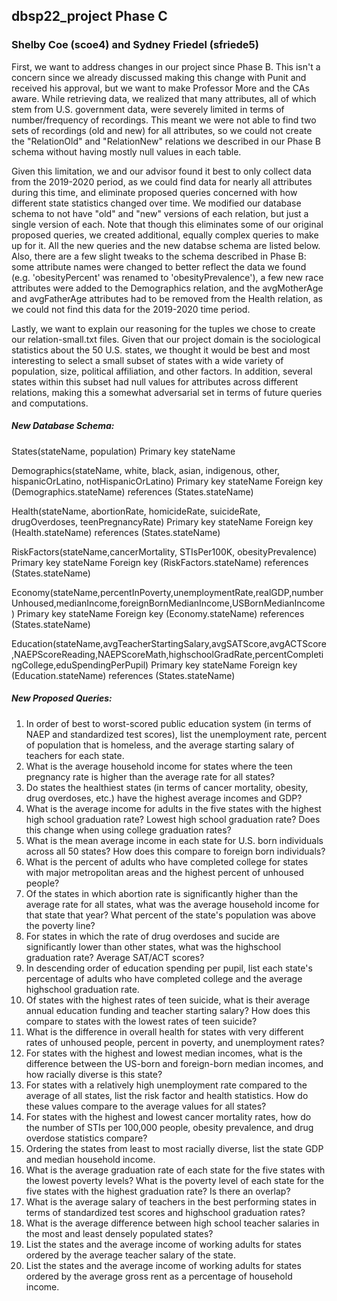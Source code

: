 ## dbsp22_project Phase C 
### Shelby Coe (scoe4) and Sydney Friedel (sfriede5)

First, we want to address changes in our project since Phase B. This isn't a concern since we already discussed making this change with Punit and received his approval, but we want to make Professor More and the CAs aware. While retrieving data, we realized that many attributes, all of which stem from U.S. government data, were severely limited in terms of number/frequency of recordings. This meant we were not able to find two sets of recordings (old and new) for all attributes, so we could not create the "RelationOld" and "RelationNew" relations we described in our Phase B schema without having mostly null values in each table. 

Given this limitation, we and our advisor found it best to only collect data from the 2019-2020 period, as we could find data for nearly all attributes during this time, and eliminate proposed queries concerned with how different state statistics changed over time. We modified our database schema to not have "old" and "new" versions of each relation, but just a single version of each. Note that though this eliminates some of our original proposed queries, we created additional, equally complex queries to make up for it. All the new queries and the new databse schema are listed below. 
Also, there are a few slight tweaks to the schema described in Phase B: some attribute names were changed to better reflect the data we found (e.g. 'obesityPercent' was renamed to 'obesityPrevalence'), a few new race attributes were added to the Demographics relation, and the avgMotherAge and avgFatherAge attributes had to be removed from the Health relation, as we could not find this data for the 2019-2020 time period. 

Lastly, we want to explain our reasoning for the tuples we chose to create our relation-small.txt files. Given that our project domain is the sociological statistics about the 50 U.S. states, we thought it would be best and most interesting to select a small subset of states with a wide variety of population, size, political affiliation, and other factors. In addition, several states within this subset had null values for attributes across different relations, making this a somewhat adversarial set in terms of future queries and computations.

##### New Database Schema:

States(stateName, population)
	Primary key stateName
  
Demographics(stateName, white, black, asian, indigenous, other, hispanicOrLatino, notHispanicOrLatino)
  	Primary key stateName
	Foreign key (Demographics.stateName) references (States.stateName)
  
Health(stateName, abortionRate, homicideRate, suicideRate, drugOverdoses, teenPregnancyRate)
	Primary key stateName
    	Foreign key (Health.stateName) references (States.stateName)
  
RiskFactors(stateName,cancerMortality, STIsPer100K, obesityPrevalence)
  	Primary key stateName
        Foreign key (RiskFactors.stateName) references (States.stateName)
  
Economy(stateName,percentInPoverty,unemploymentRate,realGDP,numberUnhoused,medianIncome,foreignBornMedianIncome,USBornMedianIncome)
	Primary key stateName
        Foreign key (Economy.stateName) references (States.stateName)
  
Education(stateName,avgTeacherStartingSalary,avgSATScore,avgACTScore,NAEPScoreReading,NAEPScoreMath,highschoolGradRate,percentCompletingCollege,eduSpendingPerPupil)
	Primary key stateName
        Foreign key (Education.stateName) references (States.stateName)

##### New Proposed Queries:
1. In order of best to worst-scored public education system (in terms of NAEP and standardized test scores), list the unemployment rate, percent of population that is homeless, and the average starting salary of teachers for each state. 
2. What is the average household income for states where the teen pregnancy rate is higher than the average rate for all states?
3. Do states the healthiest states (in terms of cancer mortality, obesity, drug overdoses, etc.) have the highest average incomes and GDP?
4. What is the average income for adults in the five states with the highest high school graduation rate? Lowest high school graduation rate?
Does this change when using college graduation rates?
5. What is the mean average income in each state for U.S. born individuals across all 50 states? How does this compare to foreign born individuals?
6. What is the percent of adults who have completed college for states with major metropolitan areas and the highest percent of unhoused people?
7. Of the states in which abortion rate is significantly higher than the average rate for all states, what was the average household income for that state that year? What percent of the state's population was above the poverty line?
8. For states in which the rate of drug overdoses and sucide are significantly lower than other states, what was the highschool graduation rate? Average SAT/ACT scores?
9. In descending order of education spending per pupil, list each state's percentage of adults who have completed college and the average highschool graduation rate.
10. Of states with the highest rates of teen suicide, what is their average annual education funding and teacher starting salary? How does this compare to states with the lowest rates of teen suicide?
11. What is the difference in overall health for states with very different rates of unhoused people, percent in poverty, and unemployment rates?
12. For states with the highest and lowest median incomes, what is the difference between the US-born and foreign-born median incomes, and how racially diverse is this state?
13. For states with a relatively high unemployment rate compared to the average of all states, list the risk factor and health statistics. How do these values compare to the average values for all states?
14. For states with the highest and lowest cancer mortality rates, how do the number of STIs per 100,000 people, obesity prevalence, and drug overdose statistics compare?
15. Ordering the states from least to most racially diverse, list the state GDP and median household income.
16. What is the average graduation rate of each state for the five states with the lowest poverty levels? What is the poverty level of each state for the five states with the highest graduation rate? Is there an overlap?
17. What is the average salary of teachers in the best performing states in terms of standardized test scores and highschool graduation rates?
18. What is the average difference between high school teacher salaries in the most and least densely populated states?
19. List the states and the average income of working adults for states ordered by the average teacher salary of the state.
20. List the states and the average income of working adults for states ordered by the average gross rent as a percentage of household income.


